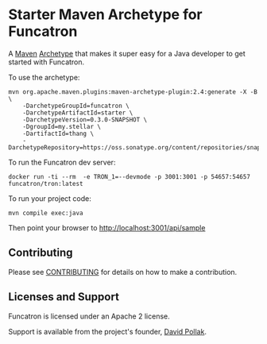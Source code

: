 # Starter Maven Archetype for Funcatron

A [Maven](http://maven.apache.org/) [Archetype](http://maven.apache.org/components/archetype/maven-archetype-plugin/)
that makes it super easy for a Java developer to get started with
Funcatron.

To use the archetype:

```
mvn org.apache.maven.plugins:maven-archetype-plugin:2.4:generate -X -B  \
    -DarchetypeGroupId=funcatron \
    -DarchetypeArtifactId=starter \
    -DarchetypeVersion=0.3.0-SNAPSHOT \
    -DgroupId=my.stellar \
    -DartifactId=thang \
    -DarchetypeRepository=https://oss.sonatype.org/content/repositories/snapshots
```

To run the Funcatron dev server:

```
docker run -ti --rm  -e TRON_1=--devmode -p 3001:3001 -p 54657:54657 funcatron/tron:latest
```

To run your project code:

```
mvn compile exec:java
```


Then point your browser to [http://localhost:3001/api/sample](http://localhost:3001/api/sample)


## Contributing

Please see [CONTRIBUTING](https://github.com/funcatron/tron/blob/master/CONTRIBUTING.md) for details on
how to make a contribution.

## Licenses and Support

Funcatron is licensed under an Apache 2 license.

Support is available from the project's founder,
[David Pollak](mailto:funcmaster-d@funcatron.org).
